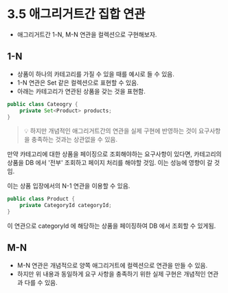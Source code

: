 # 3.5 애그리거트간 집합 연관
- 애그리거트간 1-N, M-N 연관을 컬렉션으로 구현해보자.

## 1-N
- 상품이 하나의 카테고리를 가질 수 있을 때를 예시로 들 수 있음.
- 1-N 연관은 Set 같은 컬렉션으로 표현할 수 있음.
- 아래는 카테고리가 연관된 상품을 갖는 것을 표현함.

```java
public class Cateogry {
    private Set<Product> products;
}
```

> 💡 하지만 개념적인 애그리거트간의 연관을 실제 구현에 반영하는 것이 요구사항을 충족하는 것과는 상관없을 수 있음.

만약 카테고리에 대한 상품을 페이징으로 조회해야하는 요구사항이 있다면,
카테고리의 상품을 DB 에서 '전부' 조회하고 페이지 처리를 해야할 것임.
이는 성능에 영향이 갈 것임.

이는 상품 입장에서의 N-1 연관을 이용할 수 있음.

```java
public class Product {
    private CategoryId categoryId;
}
```
이 연관으로 categoryId 에 해당하는 상품을 페이징하여 DB 에서 조회할 수 있게됨.

## M-N
- M-N 연관은 개념적으로 양쪽 애그리거트에 컬렉션으로 연관을 만들 수 있음.
- 하지만 위 내용과 동일하게 요구 사항을 충족하기 위한 실제 구현은 개념적인 연관과 다를 수 있음.
